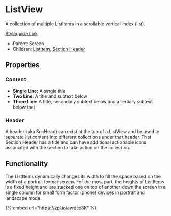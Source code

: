 # ListView

A collection of multiple ListItems in a scrollable vertical index (list).

[Styleguide Link](https://zpl.io/adKWyRp)

* Parent: Screen
* Children: [ListItem](list-item.md), [Section Header](../sec-head.md)

## Properties

### Content

* **Single Line:** A single title
* **Two Line:** A title and subtext below
* **Three Line:** A title, secondary subtext below and a tertiary subtext below that

### Header

A header (aka SecHead) can exist at the top of a ListView and be used to separate list content into different collections under that header. That Section Header has a title and can have additional actionable icons associated with the section to take action on the collection.

## Functionality

The ListItems dynamically changes its width to fill the space based on the width of a portrait format screen. For the most part, the heights of ListItems is a fixed height and are stacked one on top of another down the screen in a single column for small form factor (phone) devices in portrait and landscape mode.



{% embed url="https://zpl.io/awdex8K" %}
